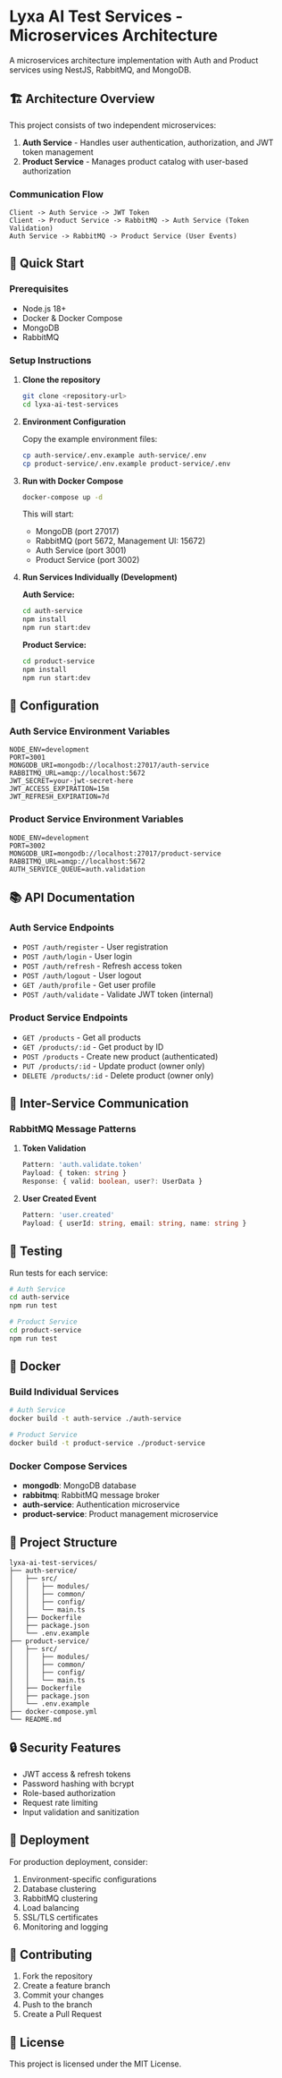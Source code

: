 # Lyxa AI Test Services - Microservices Architecture

A microservices architecture implementation with Auth and Product services using NestJS, RabbitMQ, and MongoDB.

## 🏗️ Architecture Overview

This project consists of two independent microservices:

1. **Auth Service** - Handles user authentication, authorization, and JWT token management
2. **Product Service** - Manages product catalog with user-based authorization

### Communication Flow

```
Client -> Auth Service -> JWT Token
Client -> Product Service -> RabbitMQ -> Auth Service (Token Validation)
Auth Service -> RabbitMQ -> Product Service (User Events)
```

## 🚀 Quick Start

### Prerequisites

- Node.js 18+
- Docker & Docker Compose
- MongoDB
- RabbitMQ

### Setup Instructions

1. **Clone the repository**
   ```bash
   git clone <repository-url>
   cd lyxa-ai-test-services
   ```

2. **Environment Configuration**
   
   Copy the example environment files:
   ```bash
   cp auth-service/.env.example auth-service/.env
   cp product-service/.env.example product-service/.env
   ```

3. **Run with Docker Compose**
   ```bash
   docker-compose up -d
   ```

   This will start:
   - MongoDB (port 27017)
   - RabbitMQ (port 5672, Management UI: 15672)
   - Auth Service (port 3001)
   - Product Service (port 3002)

4. **Run Services Individually (Development)**

   **Auth Service:**
   ```bash
   cd auth-service
   npm install
   npm run start:dev
   ```

   **Product Service:**
   ```bash
   cd product-service
   npm install
   npm run start:dev
   ```

## 🔧 Configuration

### Auth Service Environment Variables

```env
NODE_ENV=development
PORT=3001
MONGODB_URI=mongodb://localhost:27017/auth-service
RABBITMQ_URL=amqp://localhost:5672
JWT_SECRET=your-jwt-secret-here
JWT_ACCESS_EXPIRATION=15m
JWT_REFRESH_EXPIRATION=7d
```

### Product Service Environment Variables

```env
NODE_ENV=development
PORT=3002
MONGODB_URI=mongodb://localhost:27017/product-service
RABBITMQ_URL=amqp://localhost:5672
AUTH_SERVICE_QUEUE=auth.validation
```

## 📚 API Documentation

### Auth Service Endpoints

- `POST /auth/register` - User registration
- `POST /auth/login` - User login
- `POST /auth/refresh` - Refresh access token
- `POST /auth/logout` - User logout
- `GET /auth/profile` - Get user profile
- `POST /auth/validate` - Validate JWT token (internal)

### Product Service Endpoints

- `GET /products` - Get all products
- `GET /products/:id` - Get product by ID
- `POST /products` - Create new product (authenticated)
- `PUT /products/:id` - Update product (owner only)
- `DELETE /products/:id` - Delete product (owner only)

## 🔄 Inter-Service Communication

### RabbitMQ Message Patterns

1. **Token Validation**
   ```typescript
   Pattern: 'auth.validate.token'
   Payload: { token: string }
   Response: { valid: boolean, user?: UserData }
   ```

2. **User Created Event**
   ```typescript
   Pattern: 'user.created'
   Payload: { userId: string, email: string, name: string }
   ```

## 🧪 Testing

Run tests for each service:

```bash
# Auth Service
cd auth-service
npm run test

# Product Service
cd product-service
npm run test
```

## 🐳 Docker

### Build Individual Services

```bash
# Auth Service
docker build -t auth-service ./auth-service

# Product Service
docker build -t product-service ./product-service
```

### Docker Compose Services

- **mongodb**: MongoDB database
- **rabbitmq**: RabbitMQ message broker
- **auth-service**: Authentication microservice
- **product-service**: Product management microservice

## 📁 Project Structure

```
lyxa-ai-test-services/
├── auth-service/
│   ├── src/
│   │   ├── modules/
│   │   ├── common/
│   │   ├── config/
│   │   └── main.ts
│   ├── Dockerfile
│   ├── package.json
│   └── .env.example
├── product-service/
│   ├── src/
│   │   ├── modules/
│   │   ├── common/
│   │   ├── config/
│   │   └── main.ts
│   ├── Dockerfile
│   ├── package.json
│   └── .env.example
├── docker-compose.yml
└── README.md
```

## 🔒 Security Features

- JWT access & refresh tokens
- Password hashing with bcrypt
- Role-based authorization
- Request rate limiting
- Input validation and sanitization

## 🚀 Deployment

For production deployment, consider:

1. Environment-specific configurations
2. Database clustering
3. RabbitMQ clustering
4. Load balancing
5. SSL/TLS certificates
6. Monitoring and logging

## 🤝 Contributing

1. Fork the repository
2. Create a feature branch
3. Commit your changes
4. Push to the branch
5. Create a Pull Request

## 📄 License

This project is licensed under the MIT License.
